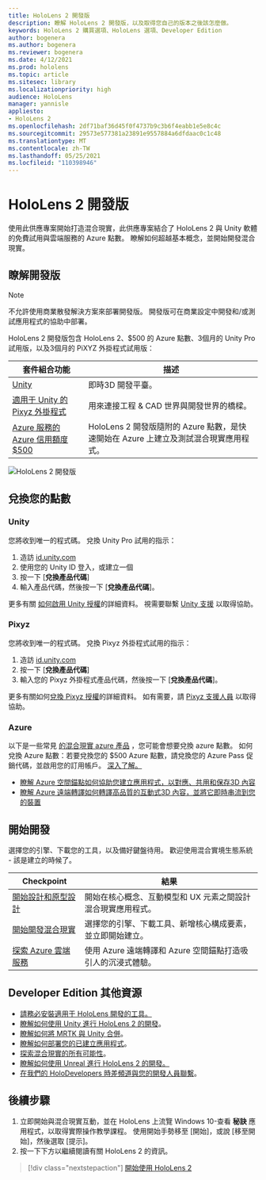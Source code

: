 ```yaml
---
title: HoloLens 2 開發版
description: 瞭解 HoloLens 2 開發版，以及取得您自己的版本之後該怎麼做。
keywords: HoloLens 2 購買選項、HoloLens 選項、Developer Edition
author: bogenera
ms.author: bogenera
ms.reviewer: bogenera
ms.date: 4/12/2021
ms.prod: hololens
ms.topic: article
ms.sitesec: library
ms.localizationpriority: high
audience: HoloLens
manager: yannisle
appliesto:
- HoloLens 2
ms.openlocfilehash: 2df71baf36d45f0f4737b9c3b6f4eabb1e5e8c4c
ms.sourcegitcommit: 29573e577381a23891e9557884a6dfdaac0c1c48
ms.translationtype: MT
ms.contentlocale: zh-TW
ms.lasthandoff: 05/25/2021
ms.locfileid: "110398946"
---
```

# <a name="hololens-2-development-edition"></a>HoloLens 2 開發版

使用此供應專案開始打造混合現實，此供應專案結合了 HoloLens 2 與 Unity 軟體的免費試用與雲端服務的 Azure 點數。 瞭解如何超越基本概念，並開始開發混合現實。

## <a name="learn-about-the-development-edition"></a>瞭解開發版

> [!NOTE]
> 不允許使用商業散發解決方案來部署開發版。 開發版可在商業設定中開發和/或測試應用程式的協助中部署。  

HoloLens 2 開發版包含 HoloLens 2、$500 的 Azure 點數、3個月的 Unity Pro 試用版，以及3個月的 PiXYZ 外掛程式試用版：

| 套件組合功能 | 描述 |
|---|---|
|  [Unity](https://unity.com/) | 即時3D 開發平臺。   |
|  [適用于 Unity 的 Pixyz 外掛程式](https://www.pixyz-software.com/plugin/) | 用來連接工程 &amp; CAD 世界與開發世界的橋樑。   |
| [Azure 服務的 Azure 信用額度 $500](https://azure.microsoft.com/resources/) | HoloLens 2 開發版隨附的 Azure 點數，是快速開始在 Azure 上建立及測試混合現實應用程式。 |

![HoloLens 2 開發版](./images/hololens-2-dev-ed.png)

## <a name="redeem-your-credits"></a>兌換您的點數

### <a name="unity"></a>Unity
您將收到唯一的程式碼。 兌換 Unity Pro 試用的指示：
1. 造訪 [id.unity.com](http://id.unity.com/)
1. 使用您的 Unity ID 登入，或建立一個
1. 按一下 [**兌換產品代碼**]
1. 輸入產品代碼，然後按一下 [**兌換產品代碼**]。

更多有關 [如何啟用 Unity 授權](https://support.unity3d.com/hc/articles/211438683-How-do-I-activate-my-license-)的詳細資料。 視需要聯繫 [Unity 支援](https://support.unity3d.com/hc) 以取得協助。  

### <a name="pixyz"></a>Pixyz
您將收到唯一的程式碼。 兌換 Pixyz 外掛程式試用的指示：
1. 造訪 [id.unity.com](http://id.unity.com/)
1. 按一下 [**兌換產品代碼**]
1. 輸入您的 Pixyz 外掛程式產品代碼，然後按一下 [**兌換產品代碼**]。

更多有關如何[兌換 Pixyz 授權](https://www.pixyz-software.com/documentations/html/2020.1/review/TrialLicense.html)的詳細資料。 如有需要，請 [Pixyz 支援人員](https://www.pixyz-software.com/support/) 以取得協助。

### <a name="azure"></a>Azure
以下是一些常見 [的混合現實 azure 產品](https://azure.microsoft.com/topic/mixed-reality/) ，您可能會想要兌換 azure 點數。
如何兌換 Azure 點數：若要兌換您的 $500 Azure 點數，請兌換您的 Azure Pass 促銷代碼，並啟用您的訂用帳戶。 [深入了解。](hololens2-development-edition-faq.md#how-can-i-redeem-my-500-azure-credit)

- [瞭解 Azure 空間錨點如何協助您建立應用程式，以對應、共用和保存3D 內容](https://azure.microsoft.com/services/spatial-anchors/)
- [瞭解 Azure 遠端轉譯如何轉譯高品質的互動式3D 內容，並將它即時串流到您的裝置](https://azure.microsoft.com/services/remote-rendering/)

## <a name="get-started-developing"></a>開始開發

選擇您的引擎、下載您的工具，以及備好鍵盤待用。 歡迎使用混合實境生態系統 - 該是建立的時候了。

|     Checkpoint                              |     結果                                                                                                                    |
|---------------------------------------------|---------------------------------------------------------------------------------------------------------------------------------|
|     [開始設計和原型設計](https://docs.microsoft.com/windows/mixed-reality/design/design)         |     開始在核心概念、互動模型和 UX 元素之間設計混合現實應用程式。     |
|     [開始開發混合現實](https://docs.microsoft.com/windows/mixed-reality/develop/development?tabs=unity)    |     選擇您的引擎、下載工具、新增核心構成要素，並立即開始建立。                                  |
|     [探索 Azure 雲端服務](https://docs.microsoft.com/windows/mixed-reality/develop/mixed-reality-cloud-services)            |     使用 Azure 遠端轉譯和 Azure 空間錨點打造吸引人的沉浸式體驗。                                 |

## <a name="developer-edition-additional-resources"></a>Developer Edition 其他資源

- [請務必安裝適用于 HoloLens 開發的工具。](https://docs.microsoft.com/windows/mixed-reality/develop/install-the-tools?tabs=unity)
- [瞭解如何使用 Unity 進行 HoloLens 2 的開發](https://docs.microsoft.com/windows/mixed-reality/develop/unity/unity-development-overview?tabs=mrtk%2Carr%2Chl2)。
- [瞭解如何將 MRTK 與 Unity 合併](https://docs.microsoft.com/windows/mixed-reality/develop/unity/mrtk-getting-started)。
- [瞭解如何部署您的已建立應用程式](https://docs.microsoft.com/hololens/app-deploy-overview)。
- [探索混合現實的所有可能性](https://docs.microsoft.com/windows/mixed-reality/)。
- [瞭解如何使用 Unreal 進行 HoloLens 2 的開發。](https://docs.microsoft.com/windows/mixed-reality/develop/unreal/unreal-development-overview?tabs=mrtk%2Casa)
- [在我們的 HoloDevelopers 時差頻道與您的開發人員聯繫](https://holodevelopersslack.azurewebsites.net/)。

## <a name="next-steps"></a>後續步驟

1. 立即開始與混合現實互動，並在 HoloLens 上流覽 Windows 10-查看 **秘訣** 應用程式，以取得實際操作教學課程。 使用開始手勢移至 [開始]，或說 [移至開始]，然後選取 [提示]。
1. 按一下下方以繼續閱讀有關 HoloLens 2 的資訊。

> [!div class="nextstepaction"]
> [開始使用 HoloLens 2](hololens2-basic-usage.md)